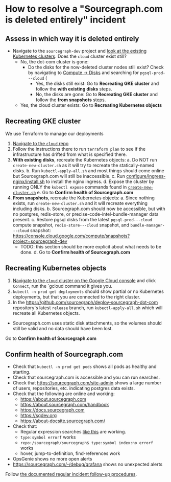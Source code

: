 # How to resolve a "Sourcegraph.com is deleted entirely" incident

## Assess in which way it is deleted entirely

- Navigate to the `sourcegraph-dev` project and [look at the existing Kubernetes clusters](https://console.cloud.google.com/kubernetes/list?project=sourcegraph-dev). Does the `cloud` cluster exist still?
  - No, the dot-com cluster is gone:
    - Do the disks for the now-deleted cluster nodes still exist? Check by navigating to [Compute -> Disks](https://console.cloud.google.com/compute/disks?project=sourcegraph-dev) and searching for `pgsql-prod---cloud` (
      - Yes, the disks still exist: Go to **Recreating GKE cluster** and follow the **with existing disks** steps.
      - No, the disks are gone: Go to **Recreating GKE cluster** and follow the **from snapshots** steps.
  - Yes, the cloud cluster exists: Go to **Recreating Kubernetes objects**

## Recreating GKE cluster

We use Terraform to manage our deployments

1. [Navigate to the `cloud` repo](https://github.com/sourcegraph/infrastructure/tree/master/cloud)
2. Follow the instructions there to run `terraform plan` to see if the infrastructure has drifted from what is specified there.
3. **With existing disks**, recreate the Kubernetes objects:
  a. Do NOT run `create-new-cluster.sh` as it will try to recreate the statically-named disks.
  b. Run `kubectl-apply-all.sh` and most things should come online but Sourcegraph.com will still be inaccessible.
  c. Run [configure/ingress-nginx/install.sh](https://github.com/sourcegraph/deploy-sourcegraph-dot-com/blob/master/configure/ingress-nginx/install.sh) to install the nginx ingress.
  d. Expose the cluster by running ONLY the `kubectl expose` commands found in [`create-new-cluster.sh`](https://github.com/sourcegraph/deploy-sourcegraph-dot-com/blob/release/create-new-cluster.sh#L61-L80)
  e. Go to **Confirm health of Sourcegraph.com**
4. **From snapshots**, recreate the Kubernetes objects:
  a. Since nothing exists, run `create-new-cluster.sh` and it will recreate everything including disks.
  b. Sourcegraph.com should now be accessible, but with no postgres, redis-store, or precise-code-intel-bundle-manager data present.
  c. Restore pgsql disks from the latest `pgsql-prod---cloud` compute snapshot, `redis-store---cloud` snapshot, and `bundle-manager---cloud` snapshot: https://console.cloud.google.com/compute/snapshots?project=sourcegraph-dev
    - TODO: this section should be more explicit about what needs to be done.
  d. Go to **Confirm health of Sourcegraph.com**

## Recreating Kubernetes objects

1. [Navigate to the `cloud` cluster on the Google Cloud console](https://console.cloud.google.com/kubernetes/list?project=sourcegraph-dev) and click `Connect`, run the `gcloud command it gives you.
1. `kubectl -n prod get deployments` should show partial or no Kubernetes deployments, but that you are connected to the right cluster.
1. In the https://github.com/sourcegraph/deploy-sourcegraph-dot-com repository's latest `release` branch, run `kubectl-apply-all.sh` which will recreate all Kubernetes objects.
  - Sourcegraph.com uses static disk attachments, so the volumes should still be valid and no data should have been lost.

Go to **Confirm health of Sourcegraph.com**

## Confirm health of Sourcegraph.com

- Check that `kubectl -n prod get pods` shows all pods as healthy and starting.
- Check that sourcegraph.com is accessible and you can run searches.
- Check that https://sourcegraph.com/site-admin shows a large number of users, repositories, etc. indicating postgres data exists.
- Check that the following are online and working:
  - https://about.sourcegraph.com
  - https://about.sourcegraph.com/handbook
  - https://docs.sourcegraph.com
  - https://sgdev.org
  - https://about-docsite.sourcegraph.com/
- Check that:
  - Regular expression searches [like this](https://sourcegraph.com/search?q=repo:%5Egithub%5C.com/sourcegraph/about%24+about-docsite&patternType=regexp) are working.
  - `type:symbol errorf` works
  - `repo:/sourcegraph/sourcegraph$ type:symbol index:no errorf` works
  - hover, jump-to-definition, find-references work
- OpsGenie shows no more open alerts
- https://sourcegraph.com/-/debug/grafana shows no unexpected alerts

Follow [the documented regular incident follow-up procedures](index.md).
